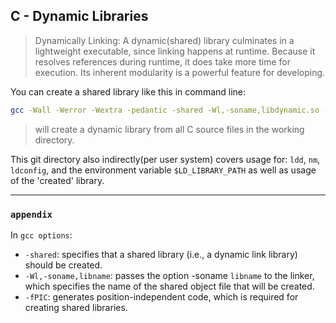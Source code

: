 ## C - Dynamic Libraries

> Dynamically Linking:
> A dynamic(shared) library culminates in a lightweight executable, since linking happens at runtime. Because it resolves references during runtime, it does take more time for execution. Its inherent modularity is a powerful feature for developing.

You can create a shared library like this in command line:
```bash
gcc -Wall -Werror -Wextra -pedantic -shared -Wl,-soname,libdynamic.so -o libdynamic.so -fPIC *.c
```
> will create a dynamic library from all C source files in the working directory.


This git directory also indirectly(per user system) covers usage for: `ldd`, `nm`, `ldconfig`, and the environment variable `$LD_LIBRARY_PATH` as well as usage of the 'created' library.

---
### `appendix`   		
In `gcc options`:

* `-shared`: specifies that a shared library (i.e., a dynamic link library) should be created.
* `-Wl,-soname,libname`: passes the option -soname `libname` to the linker, which specifies the name of the shared object file that will be created.
* `-fPIC`: generates position-independent code, which is required for creating shared libraries.
